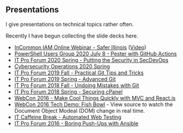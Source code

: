 
## Presentations

I give presentations on technical topics rather often. 

Recently I have begun collecting the slide decks here.

- [InCommon IAM Online Webinar - Safer Illinois](http://incommon.org/wp-content/uploads/2020/11/IAM-Online-November-2020.pdf) ([Video](https://www.youtube.com/watch?v=vdhR3Dz8WBE))
- [PowerShell Users Group 2020 July 8 - Pester with GitHub Actions](PUG2020Summer_Git.html#1)
- [IT Pro Forum 2020 Spring - Putting the Security in SecDevOps](ITProForum2020Spring.html#1)
- [Cybersecurity Operations 2020 Spring](SecOps2020Spring.html)
- [IT Pro Forum 2019 Fall - Practical Git Tips and Tricks](ITProForum2019Fall.html#1)
- [IT Pro Forum 2019 Spring - Advanced Git](ITProForum2019Spring.html#1)
- [IT Pro Forum 2018 Fall - Undoing Mistakes with Git](ITProForum2018Fall.html)
- [IT Pro Forum 2018 Spring - Securing cPanel](ITProForum2018.html)
- [WebCon 2016 - Make Cool Things Quickly with MVC and React.js](WebCon2016.html)
- [WebCon 2016 Tech Demo: Fish Bowl](fishbowl.html) - View source to watch the Document Object Modeal (DOM) change in real time.
- [IT Caffeine Break - Automated Web Testing](AutomatedWebTesting2017.html)
- [IT Pro Forum 2016 - Boring Push-Ups with Ansible](ITProForum2016.html)
